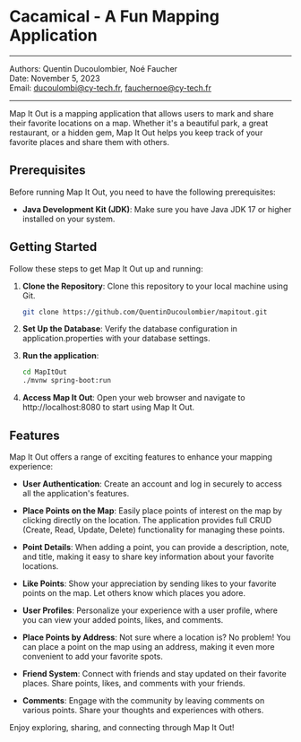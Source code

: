 # Cacamical - A Fun Mapping Application

---

Authors: Quentin Ducoulombier, Noé Faucher  
Date: November 5, 2023  
Email: ducoulombi@cy-tech.fr, fauchernoe@cy-tech.fr

---

Map It Out is a mapping application that allows users to mark and share their favorite locations on a map. Whether it's a beautiful park, a great restaurant, or a hidden gem, Map It Out helps you keep track of your favorite places and share them with others.

## Prerequisites

Before running Map It Out, you need to have the following prerequisites:

- **Java Development Kit (JDK)**: Make sure you have Java JDK 17 or higher installed on your system.

## Getting Started

Follow these steps to get Map It Out up and running:

1. **Clone the Repository**: Clone this repository to your local machine using Git.

   ```bash
   git clone https://github.com/QuentinDucoulombier/mapitout.git
   ```
2. **Set Up the Database**: Verify the database configuration in application.properties with your database settings.

3. **Run the application**:

    ```bash
    cd MapItOut
    ./mvnw spring-boot:run
    ```

4. **Access Map It Out**: Open your web browser and navigate to http://localhost:8080 to start using Map It Out.

## Features

Map It Out offers a range of exciting features to enhance your mapping experience:

- **User Authentication**: Create an account and log in securely to access all the application's features.

- **Place Points on the Map**: Easily place points of interest on the map by clicking directly on the location. The application provides full CRUD (Create, Read, Update, Delete) functionality for managing these points.

- **Point Details**: When adding a point, you can provide a description, note, and title, making it easy to share key information about your favorite locations.

- **Like Points**: Show your appreciation by sending likes to your favorite points on the map. Let others know which places you adore.

- **User Profiles**: Personalize your experience with a user profile, where you can view your added points, likes, and comments.

- **Place Points by Address**: Not sure where a location is? No problem! You can place a point on the map using an address, making it even more convenient to add your favorite spots.

- **Friend System**: Connect with friends and stay updated on their favorite places. Share points, likes, and comments with your friends.

- **Comments**: Engage with the community by leaving comments on various points. Share your thoughts and experiences with others.

Enjoy exploring, sharing, and connecting through Map It Out!
